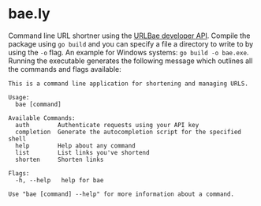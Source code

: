 # bae.ly
Command line URL shortner using the [URLBae developer API](https://urlbae.com/developers).
Compile the package using `go build` and you can specify a file a directory to write to by using the `-o` flag.
An example for Windows systems: `go build -o bae.exe`. Running the executable generates the following message which outlines all the commands and flags available:

```
This is a command line application for shortening and managing URLS.

Usage:
  bae [command]

Available Commands:
  auth        Authenticate requests using your API key
  completion  Generate the autocompletion script for the specified shell
  help        Help about any command
  list        List links you've shortend
  shorten     Shorten links

Flags:
  -h, --help   help for bae

Use "bae [command] --help" for more information about a command.
```
